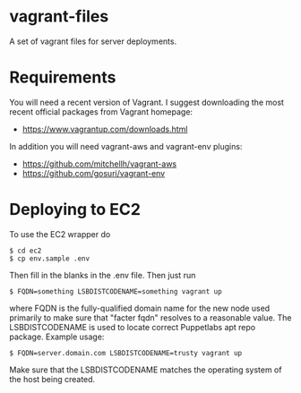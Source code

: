 # vagrant-files

A set of vagrant files for server deployments.

# Requirements

You will need a recent version of Vagrant. I suggest downloading the most recent 
official packages from Vagrant homepage:

* https://www.vagrantup.com/downloads.html

In addition you will need vagrant-aws and vagrant-env plugins:

* https://github.com/mitchellh/vagrant-aws
* https://github.com/gosuri/vagrant-env

# Deploying to EC2

To use the EC2 wrapper do

    $ cd ec2
    $ cp env.sample .env

Then fill in the blanks in the .env file. Then just run

    $ FQDN=something LSBDISTCODENAME=something vagrant up 

where FQDN is the fully-qualified domain name for the new node used primarily to 
make sure that "facter fqdn" resolves to a reasonable value. The LSBDISTCODENAME 
is used to locate correct Puppetlabs apt repo package. Example usage:

    $ FQDN=server.domain.com LSBDISTCODENAME=trusty vagrant up

Make sure that the LSBDISTCODENAME matches the operating system of the host 
being created.
